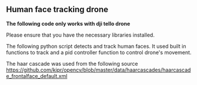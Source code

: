 ## Human face tracking drone

__The following code only works with dji tello drone__

Please ensure that you have the necessary libraries installed.

The following python script detects and track human faces. It used built in functions to track and a pid controller function to control drone's movement.

The haar cascade was used from the following source https://github.com/kipr/opencv/blob/master/data/haarcascades/haarcascade_frontalface_default.xml
